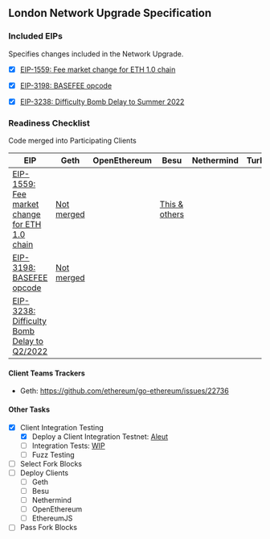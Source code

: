 ## London Network Upgrade Specification

### Included EIPs
Specifies changes included in the Network Upgrade.

  - [x] [EIP-1559: Fee market change for ETH 1.0 chain](https://eips.ethereum.org/EIPS/eip-1559)
  - [x] [EIP-3198: BASEFEE opcode](https://eips.ethereum.org/EIPS/eip-3198)
  - [x] [EIP-3238: Difficulty Bomb Delay to Summer 2022](https://eips.ethereum.org/EIPS/eip-3238)


### Readiness Checklist
Code merged into Participating Clients

| EIP | Geth | OpenEthereum | Besu | Nethermind | TurboGeth | EthereumJS | 
|-----|------|-------|--------|------------|--------|------------|
| [EIP-1559: Fee market change for ETH 1.0 chain](https://eips.ethereum.org/EIPS/eip-1559)| [Not merged](https://github.com/ethereum/EIPs/pull/2129) |  |[This & others](https://github.com/hyperledger/besu/pull/1867) |
| [EIP-3198: BASEFEE opcode](https://eips.ethereum.org/EIPS/eip-3198) | [Not merged](https://github.com/ethereum/EIPs/pull/2129) |
| [EIP-3238: Difficulty Bomb Delay to Q2/2022](https://eips.ethereum.org/EIPS/eip-3238) |

#### Client Teams Trackers

* Geth: https://github.com/ethereum/go-ethereum/issues/22736 

#### Other Tasks
 
- [x] Client Integration Testing
  - [x] Deploy a Client Integration Testnet: [Aleut](https://github.com/ethereum/eth1.0-specs/blob/master/network-upgrades/client-integration-testnets/aleut.md)
  - [ ] Integration Tests: [WIP](https://hackmd.io/@SduYUIHbT6a6DHUpikAcFQ/BJP9arcB_/%2FuID06YEhSj2uFzEviDIaJQ)
  - [ ] Fuzz Testing
 - [ ] Select Fork Blocks
 - [ ] Deploy Clients
   - [ ]  Geth
   - [ ]  Besu
   - [ ]  Nethermind
   - [ ]  OpenEthereum
   - [ ]  EthereumJS
 - [ ] Pass Fork Blocks

